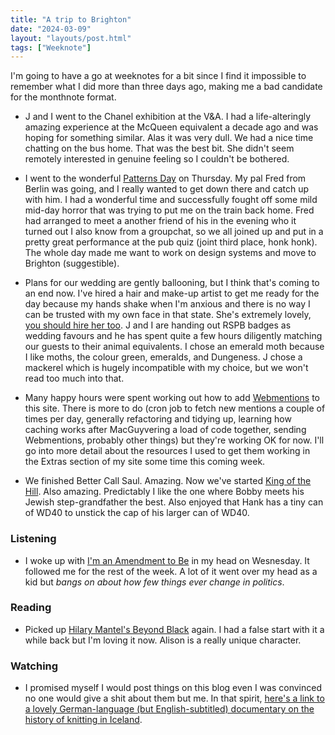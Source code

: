 ```yaml
---
title: "A trip to Brighton"
date: "2024-03-09"
layout: "layouts/post.html"
tags: ["Weeknote"]
---
```


I'm going to have a go at weeknotes for a bit since I find it impossible to remember what I did more than three days ago, making me a bad candidate for the monthnote format.

-   J and I went to the Chanel exhibition at the V&A. I had a life-alteringly amazing experience at the McQueen equivalent a decade ago and was hoping for something similar. Alas it was very dull. We had a nice time chatting on the bus home. That was the best bit. She didn't seem remotely interested in genuine feeling so I couldn't be bothered.

-   I went to the wonderful [Patterns Day](https://patternsday.com/) on Thursday. My pal Fred from Berlin was going, and I really wanted to get down there and catch up with him. I had a wonderful time and successfully fought off some mild mid-day horror that was trying to put me on the train back home. Fred had arranged to meet a another friend of his in the evening who it turned out I also know from a groupchat, so we all joined up and put in a pretty great performance at the pub quiz (joint third place, honk honk). The whole day made me want to work on design systems and move to Brighton (suggestible).

-   Plans for our wedding are gently ballooning, but I think that's coming to an end now. I've hired a hair and make-up artist to get me ready for the day because my hands shake when I'm anxious and there is no way I can be trusted with my own face in that state. She's extremely lovely, [you should hire her too](https://glamtam.co.uk/). J and I are handing out RSPB badges as wedding favours and he has spent quite a few hours diligently matching our guests to their animal equivalents. I chose an emerald moth because I like moths, the colour green, emeralds, and Dungeness. J chose a mackerel which is hugely incompatible with my choice, but we won't read too much into that.

-   Many happy hours were spent working out how to add [Webmentions](https://indieweb.org/Webmention) to this site. There is more to do (cron job to fetch new mentions a couple of times per day, generally refactoring and tidying up, learning how caching works after MacGuyvering a load of code together, sending Webmentions, probably other things) but they're working OK for now. I'll go into more detail about the resources I used to get them working in the Extras section of my site some time this coming week.

-   We finished Better Call Saul. Amazing. Now we've started [King of the Hill](https://archive.org/details/king-of-the-hill13seasons/King+of+the+Hill+S01E01+Pilot.mp4). Also amazing. Predictably I like the one where Bobby meets his Jewish step-grandfather the best. Also enjoyed that Hank has a tiny can of WD40 to unstick the cap of his larger can of WD40.

### Listening

-   I woke up with [I'm an Amendment to Be](https://www.youtube.com/watch?v=pSANTRnEBgg&t=1s) in my head on Wesnesday. It followed me for the rest of the week. A lot of it went over my head as a kid but _bangs on about how few things ever change in politics_.

### Reading

-   Picked up [Hilary Mantel's Beyond Black](https://booksellercrow.co.uk/shop/beyond-black/) again. I had a false start with it a while back but I'm loving it now. Alison is a really unique character.

### Watching

-   I promised myself I would post things on this blog even I was convinced no one would give a shit about them but me. In that spirit, [here's a link to a lovely German-language (but English-subtitled) documentary on the history of knitting in Iceland](https://www.youtube.com/watch?v=z2G47X3XK4U&t=63s).
